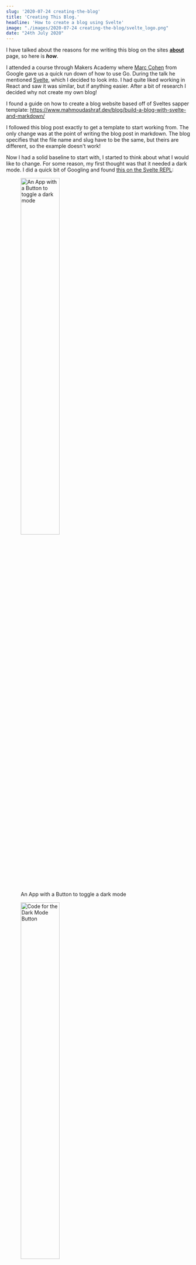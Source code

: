 ```yaml
---
slug: '2020-07-24 creating-the-blog'
title: 'Creating This Blog.'
headline: 'How to create a blog using Svelte'
image: "./images/2020-07-24 creating-the-blog/svelte_logo.png"
date: "24th July 2020"
---
```


I have talked about the reasons for me writing this blog on the sites <a href="about"><strong>about</strong></a> page, so here is <strong><i>how</i></strong>.

I attended a course through Makers Academy where <a href="https://mco.dev/" target="_blank">Marc Cohen</a> from Google gave us a quick run down of how to use Go. During the talk he mentioned <a href="https://svelte.dev/" target="_blank">Svelte</a>, which I decided to look into. I had quite liked working in React and saw it was similar, but if anything easier. 
After a bit of research I decided why not create my own blog!

I found a guide on how to create a blog website based off of Sveltes sapper template:
<a href="https://www.mahmoudashraf.dev/blog/build-a-blog-with-svelte-and-markdown/" target="_blank">https://www.mahmoudashraf.dev/blog/build-a-blog-with-svelte-and-markdown/</a>

I followed this blog post exactly to get a template to start working from. The only change was at the point of writing the blog post in markdown. The blog specifies that the file name and slug have to be the same, but theirs are different, so the example doesn't work!

Now I had a solid baseline to start with, I started to think about what I would like to change. For some reason, my first thought was that it needed a dark mode. I did a quick bit of Googling and found <a href="https://svelte.dev/repl/ed4fef4beceb4b0eb295d1f9fdf3bd62?version=3.6.9" target="_blank">this on the Svelte REPL</a>:

<div id="imageDiv">
  <figure>
    <img src="./images/2020-07-24 creating-the-blog/darkmode_app.png" style="width:50%;" alt="An App with a Button to toggle a dark mode"/>
    <figcaption>An App with a Button to toggle a dark mode</figcaption>
  </figure>
  <figure>
    <img src="./images/2020-07-24 creating-the-blog/darkmode_button.png" style="width:50%;" alt="Code for the Dark Mode Button"/>
    <figcaption>Code for the Button</figcaption></a>
  </figure>
</div>

This puts a button on the screen that lets you swap toggle dark mode on and off. I decided to take it to the next step, instead of having a button, I wanted to have it on my nav bar, and I also wanted to store the selection as a cookie so a users preference would be remembered.

I added the following code to the top of my Nav component:

<div id="codeSnippet">

```javascript
export let dark_toggle;

function toggle() {
  console.log("Start toggle: " + dark_toggle)
  if (dark_toggle === 'false') {
    window.document.body.classList.add('dark-mode')
    localStorage.setItem('dark_mode_toggle', 'true')
    dark_toggle = 'true'
  } else {
    window.document.body.classList.remove('dark-mode')
    localStorage.setItem('dark_mode_toggle', 'false')
    dark_toggle = 'false'
  }
  console.log("End toggle: " + dark_toggle)
}

onMount(async () => {
  dark_toggle = localStorage.getItem('dark_mode_toggle')
  console.log("From Storage: " + dark_toggle)
  if (dark_toggle === 'true') {
    window.document.body.classList.add('dark-mode')
  }
});
```
</div>

The first part is the `toggle()` function, which when activated checks a variable called `dark_toggle`. If it is set to false, then it will apply the dark mode, and set the variable to true. If it is already true it does the opposite. As well as setting the local variable, it also sets an item in `localStorage` called `dark_mode_toggle` to the same value. This means that it is stored locally on the users browser.

The `onMount` method will run as soon as the document is loaded, and it retrieves the flag from `localStorage` and sets the theme accordingly.

I added the following to my Nav code too, in the list which makes up the links:

<div id="codeSnippet">

```javascript
<li><a on:click={toggle}>{dark_toggle === 'true' ? "light" : "dark"} mode</a></li>
```
</div>

So `on:click={toggle}` means it will activate the `toggle()` function when clicked. The text it displays will change depending on what theme is selected too. I also added `cursor: pointer;` to my CSS rules to ensure that the cursor changed to a pointer when hovering over the option in the nav bar. This was the outcome:

<div id="imageDiv">
  <figure>
    <img src="https://joshlearningtocode.files.wordpress.com/2020/07/blog_dark_mode.gif" alt="A gif of my blog switching themes"/>
  </figure>
</div>

After getting this working, I made a few more changes to the front and about pages to make them relevant to me. The next big change I made was to the Recent Posts page. You can see in the blog post I started with that the recent posts were just displayed as a list of links. I wanted mine to be a bit more fancy, with a cover image, title and headline. Looking at how they had created the link using the title in the markdown files, it was easy to add more information. At the beggining of each markdown file, I added headline and image so I could then pull them out when creating the recent posts.

Here is the information in the markdown file:
<div id="codeSnippet">

```md
---
slug: '2020-07-24 creating-the-blog'
title: 'Creating This Blog.'
headline: 'How to create a blog using Svelte'
image: "./images/svelte_logo.png"
---
```
</div>

Which is then accessed in the `index.svelte` file:
<div id="codeSnippet">

```html
{#each posts as post}
	<div>
		<img src={post.image} alt="Post Display"/>
		<a rel='prefetch' href='blog/{post.slug}'><h1>{post.title}</h1></a>
		<h3>{post.headline}</h3>
	</div>
{/each}
```
</div>

Now I had more information to work with, I changed the CSS rules to make the page look more appealing:

<div id="codeSnippet">

```css
#pageTitle {
  margin: 0 0 2em 0;
}

div {
  margin: 0 0 1em 1em;
  width: 100%;
  padding-bottom: 0.5em;
  border-bottom: 1px solid lightgray;
  overflow-x: auto;
}

div img {
  display: block;
  float: left;
  width: 100%;
  max-width: 150px;
  margin: 0 1em 0 0;
}

div h1{
  vertical-align: middle;
}

div h3{
  vertical-align: middle;
  position: relative;
}
```
</div>

The end result was this:

<div id="imageDiv">
  <figure>
    <img src="./images/2020-07-24 creating-the-blog/recent_posts.png" alt="The improved recent posts page" />
    <figcaption>The improved recent posts page, you must have seen it to get here though!</figcaption>
  </figure>
</div>

The final part was to host the blog somewhere. Up to now I had been checking how it looked using `npm run dev` to run the app on `localhost:3000`. It was helpful as it would automatically update after I saved any files. But I know wanted to deploy it somewhere. I decided to use GitHub Pages as it is free and integrated directly with my repository.

I found another blog post which was helpful in getting this working:
<a href="https://dev.to/pixeline/how-to-deploy-a-sapper-pwa-on-github-pages-47lc" target="_blank">https://dev.to/pixeline/how-to-deploy-a-sapper-pwa-on-github-pages-47lc</a>

I pretty much followed it to the word here, my only addition was adding this to my `package.json` file in the `scripts {}` section:
<div id="codeSnippet">

```json
"predeploy": "npx sapper export"
```
</div>

This meant that before trying to deploy the app it would always rebuild and export it. I got this working and up on my GitHub Pages pretty quickly, so I can deploy with a simple `npm run reploy`. However running that command every time would be a bit annoying, so I added a GitHub Action to deploy it automatically. 

I found this post which helped me set up a `sapper_build.yml` file:
<a href="https://github.com/marketplace/actions/sapper-action" target="_blank">https://github.com/marketplace/actions/sapper-action</a>

<div id="codeSnippets">

```yml
name: Build Sapper and Deploy to GitHub Pages

on:
    push:
        branches: [ master ]
    pull_request:
        branches: [ master ]

jobs:
  build_deploy:
    runs-on: ubuntu-latest
    steps:
      - uses: actions/checkout@master
      - name: Build Sapper
        uses: truewebartisans/actions-sapper@master
        with:
            args: "--basepath JoshsBlog --legacy"
      - name: Deploy to GitHub Pages
        uses: peaceiris/actions-gh-pages@v3
        with:
          publish_dir: __sapper__/export/JoshsBlog/
          publish_branch: gh-pages
          github_token: ${{ secrets.GITHUB_TOKEN }}
```
</div>

This meant that any time I pushed or merged to master, it would kick of this action, which will build and deploy my project into my gh-pages branch, where GitHub Pages reads the data from.

<div id="imageDiv">
  <figure>
    <img src="./images/2020-07-24 creating-the-blog/github_actions.png" alt="GitHub Actions running my deploy script" />
    <figcaption>GitHub Actions running my deploy script after each merge</figcaption>
  </figure>
</div>


I realised that the posts were in chronological order, as in oldest at the top. That doesn't make much sense for a blog, so I flipped it round by editing the function used to retrieve the posts:

<div id="codeSnippet">

```javascript
export function preload({ params, query }) {
  return this.fetch(`blog.json`).then(r => r.json()).then(posts => {
    posts.sort().reverse()
    return { posts };
  });
}
```
</div>

The last thing I wanted was for images to expand when clicked, to make it easier to view them. I started following a guide on <a href="https://www.w3schools.com/howto/howto_css_modal_images.asp" target="_blank">using modals by w3schools</a> which was a helpful starting point. However there was a couple of problems. The first was that `document` did not exist straight away for me, so it would throw an error, the second was their example only worked for one image, to have more than one you would have to specify every single image id.

To solve the first problem, I used onMount to wait for the page to load before triggering the script, so document definitely existed before I tried accessing it.
To solve the second problem I had to change a little more. Instead of getting a single element by id, I got all elements that had the `img` tag.
<div id="codeSnippet">

```javascript
var img = document.getElementsByTagName("IMG");
```
</div>

Now I had an array of all my image elements. Next instead of attaching an `onclick` to a single element, I looped through my array and attached event listener to each image.

<div id="codeSnippet">

```javascript
for (var i = 0; i < img.length; i++) {
  img[i].addEventListener('click', function(event){
    event.preventDefault()
    modal.style.display = "block";
    modalImg.src = this.src;
    captionText.innerHTML = this.alt;
  });
}; 
```
</div>

This worked exactly as intended!


The end result of all this is the blog you are currently reading! It is hosted here:
<a href="https://joshglasson.github.io/JoshsBlog/" target="_blank">https://joshglasson.github.io/JoshsBlog/</a>

Hope this was interesting and helpful!

